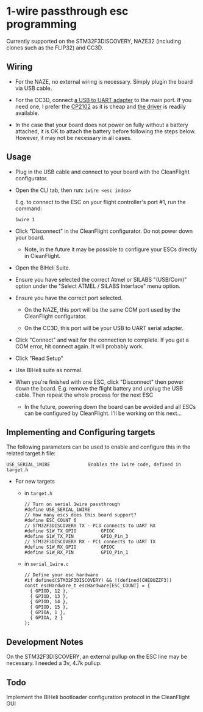# 1-wire passthrough esc programming

Currently supported on the STM32F3DISCOVERY, NAZE32 (including clones such as the FLIP32) and CC3D.

## Wiring

  - For the NAZE, no external wiring is necessary. Simply plugin the board via USB cable.

  - For the CC3D, connect [a USB to UART adapter](http://bit.ly/cf-cp2102) to the main port. If you need one, I prefer the [CP2102](http://bit.ly/cf-cp2102) as it is cheap and [the driver](https://www.silabs.com/products/mcu/Pages/USBtoUARTBridgeVCPDrivers.aspx) is readily available.

  - In the case that your board does not power on fully without a battery attached, it is OK to attach the battery before following the steps below. However, it may not be necessary in all cases.

## Usage

  - Plug in the USB cable and connect to your board with the CleanFlight configurator.

  - Open the CLI tab, then run: `1wire <esc index>`

    E.g. to connect to the ESC on your flight controller's port #1, run the command:

    ```
    1wire 1
    ```

  - Click "Disconnect" in the CleanFlight configurator. Do not power down your board.

    - Note, in the future it may be possible to configure your ESCs directly in CleanFlight.

  - Open the BlHeli Suite.

  - Ensure you have selected the correct Atmel or SILABS "(USB/Com)" option under the "Select ATMEL / SILABS Interface" menu option.

  - Ensure you have the correct port selected.

    - On the NAZE, this port will be the same COM port used by the CleanFlight configurator.

    - On the CC3D, this port will be your USB to UART serial adapter.

  - Click "Connect" and wait for the connection to complete. If you get a COM error, hit connect again. It will probably work.

  - Click "Read Setup"

  - Use BlHeli suite as normal.

  - When you're finished with one ESC, click "Disconnect" then power down the board. E.g. remove the flight battery and unplug the USB cable. Then repeat the whole process for the next ESC

    - In the future, powering down the board can be avoided and all ESCs can be configured by CleanFlight. I'll be working on this next...

## Implementing and Configuring targets

The following parameters can be used to enable and configure this in the related target.h file:

    USE_SERIAL_1WIRE              Enables the 1wire code, defined in target.h


  - For new targets

    - in `target.h`

        ```
        // Turn on serial 1wire passthrough
        #define USE_SERIAL_1WIRE
        // How many escs does this board support?
        #define ESC_COUNT 6
        // STM32F3DISCOVERY TX - PC3 connects to UART RX
        #define S1W_TX_GPIO         GPIOC
        #define S1W_TX_PIN          GPIO_Pin_3
        // STM32F3DISCOVERY RX - PC1 connects to UART TX
        #define S1W_RX_GPIO         GPIOC
        #define S1W_RX_PIN          GPIO_Pin_1
        ```

    - in `serial_1wire.c`

       ```
       // Define your esc hardware
       #if defined(STM32F3DISCOVERY) && !(defined(CHEBUZZF3))
       const escHardware_t escHardware[ESC_COUNT] = {
         { GPIOD, 12 },
         { GPIOD, 13 },
         { GPIOD, 14 },
         { GPIOD, 15 },
         { GPIOA, 1 },
         { GPIOA, 2 }
       };
       ```
## Development Notes

On the STM32F3DISCOVERY, an external pullup on the ESC line may be necessary. I needed a 3v, 4.7k pullup.

## Todo

Implement the BlHeli bootloader configuration protocol in the CleanFlight GUI


